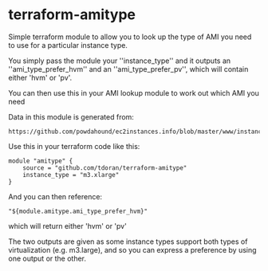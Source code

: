 terraform-amitype
=================

Simple terraform module to allow you to look up the type of AMI
you need to use for a particular instance type.

You simply pass the module your ''instance_type'' and it outputs
an ''ami_type_prefer_hvm'' and an ''ami_type_prefer_pv'',
 which will contain either 'hvm' or 'pv'.

You can then use this in your AMI lookup module to work out which
AMI you need

Data in this module is generated from:

    https://github.com/powdahound/ec2instances.info/blob/master/www/instances.json

Use this in your terraform code like this:

    module "amitype" {
        source = "github.com/tdoran/terraform-amitype"
        instance_type = "m3.xlarge"
    }

And you can then reference:

    "${module.amitype.ami_type_prefer_hvm}"

which will return either 'hvm' or 'pv'

The two outputs are given as some instance types support both types
of virtualization (e.g. m3.large), and so you can express a preference
by using one output or the other.

